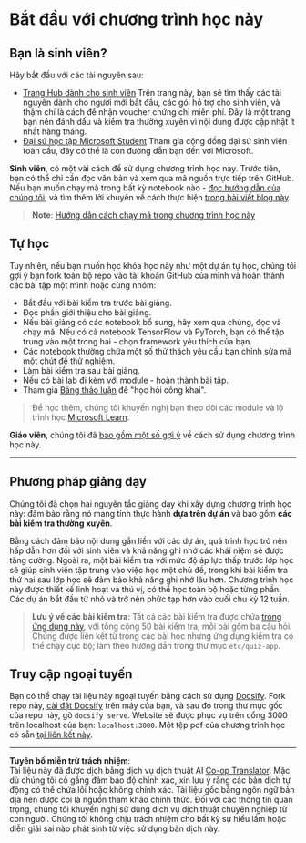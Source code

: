 <!--
CO_OP_TRANSLATOR_METADATA:
{
  "original_hash": "c4c545eb30765a49469ced84cfb4379f",
  "translation_date": "2025-08-29T12:17:02+00:00",
  "source_file": "lessons/0-course-setup/setup.md",
  "language_code": "vi"
}
-->
# Bắt đầu với chương trình học này

## Bạn là sinh viên?

Hãy bắt đầu với các tài nguyên sau:

* [Trang Hub dành cho sinh viên](https://docs.microsoft.com/learn/student-hub?WT.mc_id=academic-77998-cacaste) Trên trang này, bạn sẽ tìm thấy các tài nguyên dành cho người mới bắt đầu, các gói hỗ trợ cho sinh viên, và thậm chí là cách để nhận voucher chứng chỉ miễn phí. Đây là một trang bạn nên đánh dấu và kiểm tra thường xuyên vì nội dung được cập nhật ít nhất hàng tháng.
* [Đại sứ học tập Microsoft Student](https://studentambassadors.microsoft.com?WT.mc_id=academic-77998-cacaste) Tham gia cộng đồng đại sứ sinh viên toàn cầu, đây có thể là con đường dẫn bạn đến với Microsoft.

**Sinh viên**, có một vài cách để sử dụng chương trình học này. Trước tiên, bạn có thể chỉ cần đọc văn bản và xem qua mã nguồn trực tiếp trên GitHub. Nếu bạn muốn chạy mã trong bất kỳ notebook nào - [đọc hướng dẫn của chúng tôi](./etc/how-to-run.md), và tìm thêm lời khuyên về cách thực hiện [trong bài viết blog này](https://soshnikov.com/education/how-to-execute-notebooks-from-github/).

> **Note**: [Hướng dẫn cách chạy mã trong chương trình học này](./how-to-run.md)

## Tự học

Tuy nhiên, nếu bạn muốn học khóa học này như một dự án tự học, chúng tôi gợi ý bạn fork toàn bộ repo vào tài khoản GitHub của mình và hoàn thành các bài tập một mình hoặc cùng nhóm:

* Bắt đầu với bài kiểm tra trước bài giảng.
* Đọc phần giới thiệu cho bài giảng.
* Nếu bài giảng có các notebook bổ sung, hãy xem qua chúng, đọc và chạy mã. Nếu có cả notebook TensorFlow và PyTorch, bạn có thể tập trung vào một trong hai - chọn framework yêu thích của bạn.
* Các notebook thường chứa một số thử thách yêu cầu bạn chỉnh sửa mã một chút để thử nghiệm.
* Làm bài kiểm tra sau bài giảng.
* Nếu có bài lab đi kèm với module - hoàn thành bài tập.
* Tham gia [Bảng thảo luận](https://github.com/microsoft/AI-For-Beginners/discussions) để "học hỏi công khai".

> Để học thêm, chúng tôi khuyến nghị bạn theo dõi các module và lộ trình học [Microsoft Learn](https://docs.microsoft.com/en-us/users/dmitrysoshnikov-9132/collections/31zgizg2p418yo/?WT.mc_id=academic-77998-cacaste).

**Giáo viên**, chúng tôi đã [bao gồm một số gợi ý](/for-teachers.md) về cách sử dụng chương trình học này.

---

## Phương pháp giảng dạy

Chúng tôi đã chọn hai nguyên tắc giảng dạy khi xây dựng chương trình học này: đảm bảo rằng nó mang tính thực hành **dựa trên dự án** và bao gồm **các bài kiểm tra thường xuyên**.

Bằng cách đảm bảo nội dung gắn liền với các dự án, quá trình học trở nên hấp dẫn hơn đối với sinh viên và khả năng ghi nhớ các khái niệm sẽ được tăng cường. Ngoài ra, một bài kiểm tra với mức độ áp lực thấp trước lớp học sẽ giúp sinh viên tập trung vào việc học một chủ đề, trong khi bài kiểm tra thứ hai sau lớp học sẽ đảm bảo khả năng ghi nhớ lâu hơn. Chương trình học này được thiết kế linh hoạt và thú vị, có thể học toàn bộ hoặc từng phần. Các dự án bắt đầu từ nhỏ và trở nên phức tạp hơn vào cuối chu kỳ 12 tuần.

> **Lưu ý về các bài kiểm tra**: Tất cả các bài kiểm tra được chứa [trong ứng dụng này](https://red-field-0a6ddfd03.1.azurestaticapps.net/), với tổng cộng 50 bài kiểm tra, mỗi bài gồm ba câu hỏi. Chúng được liên kết từ trong các bài học nhưng ứng dụng kiểm tra có thể chạy cục bộ; làm theo hướng dẫn trong thư mục `etc/quiz-app`.

## Truy cập ngoại tuyến

Bạn có thể chạy tài liệu này ngoại tuyến bằng cách sử dụng [Docsify](https://docsify.js.org/#/). Fork repo này, [cài đặt Docsify](https://docsify.js.org/#/quickstart) trên máy của bạn, và sau đó trong thư mục gốc của repo này, gõ `docsify serve`. Website sẽ được phục vụ trên cổng 3000 trên localhost của bạn: `localhost:3000`. Một tệp pdf của chương trình học có sẵn [tại liên kết này](../../../../../../../../../etc/pdf/readme.pdf).

---

**Tuyên bố miễn trừ trách nhiệm**:  
Tài liệu này đã được dịch bằng dịch vụ dịch thuật AI [Co-op Translator](https://github.com/Azure/co-op-translator). Mặc dù chúng tôi cố gắng đảm bảo độ chính xác, xin lưu ý rằng các bản dịch tự động có thể chứa lỗi hoặc không chính xác. Tài liệu gốc bằng ngôn ngữ bản địa nên được coi là nguồn tham khảo chính thức. Đối với các thông tin quan trọng, chúng tôi khuyến nghị sử dụng dịch vụ dịch thuật chuyên nghiệp từ con người. Chúng tôi không chịu trách nhiệm cho bất kỳ sự hiểu lầm hoặc diễn giải sai nào phát sinh từ việc sử dụng bản dịch này.